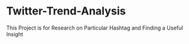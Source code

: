 # Twitter-Trend-Analysis
This Project is for Research on Particular Hashtag and Finding a Useful Insight
